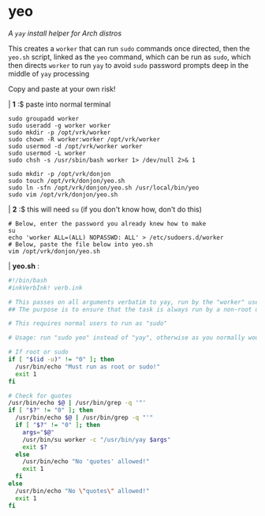 # yeo
*A `yay` install helper for Arch distros*

This creates a `worker` that can run `sudo` commands once directed, then the `yeo.sh` script, linked as the `yeo` command, which can be run as `sudo`, which then directs `worker` to run `yay` to avoid `sudo` password prompts deep in the middle of `yay` processing

Copy and paste at your own risk!

| **1** :$ paste into normal terminal

```
sudo groupadd worker
sudo useradd -g worker worker
sudo mkdir -p /opt/vrk/worker
sudo chown -R worker:worker /opt/vrk/worker
sudo usermod -d /opt/vrk/worker worker
sudo usermod -L worker
sudo chsh -s /usr/sbin/bash worker 1> /dev/null 2>& 1

sudo mkdir -p /opt/vrk/donjon
sudo touch /opt/vrk/donjon/yeo.sh
sudo ln -sfn /opt/vrk/donjon/yeo.sh /usr/local/bin/yeo
sudo vim /opt/vrk/donjon/yeo.sh
```

| **2** :$ this will need `su` (if you don't know how, don't do this)

```
# Below, enter the password you already knew how to make
su
echo 'worker ALL=(ALL) NOPASSWD: ALL' > /etc/sudoers.d/worker
# Below, paste the file below into yeo.sh
vim /opt/vrk/donjon/yeo.sh
```

| **yeo.sh** :

```bash
#!/bin/bash
#inkVerbInk! verb.ink

# This passes on all arguments verbatim to yay, run by the "worker" user
## The purpose is to ensure that the task is always run by a non-root user, but doesn't prompt for passwords

# This requires normal users to run as "sudo"

# Usage: run "sudo yeo" instead of "yay", otherwise as you normally would

# If root or sudo
if [ "$(id -u)" != "0" ]; then
  /usr/bin/echo "Must run as root or sudo!"
  exit 1
fi

# Check for quotes
/usr/bin/echo $@ | /usr/bin/grep -q '"'
if [ "$?" != "0" ]; then
  /usr/bin/echo $@ | /usr/bin/grep -q "'"
  if [ "$?" != "0" ]; then
    args="$@"
    /usr/bin/su worker -c "/usr/bin/yay $args"
    exit $?
  else
    /usr/bin/echo "No 'quotes' allowed!"
    exit 1
  fi
else
  /usr/bin/echo "No \"quotes\" allowed!"
  exit 1
fi
```
